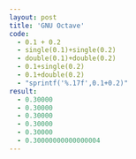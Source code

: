 ```yaml
---
layout: post
title: 'GNU Octave'
code:
  - 0.1 + 0.2
  - single(0.1)+single(0.2)
  - double(0.1)+double(0.2)
  - 0.1+single(0.2)
  - 0.1+double(0.2)
  - "sprintf('%.17f',0.1+0.2)"
result:
  - 0.30000
  - 0.30000
  - 0.30000
  - 0.30000
  - 0.30000
  - 0.30000000000000004
---
```

